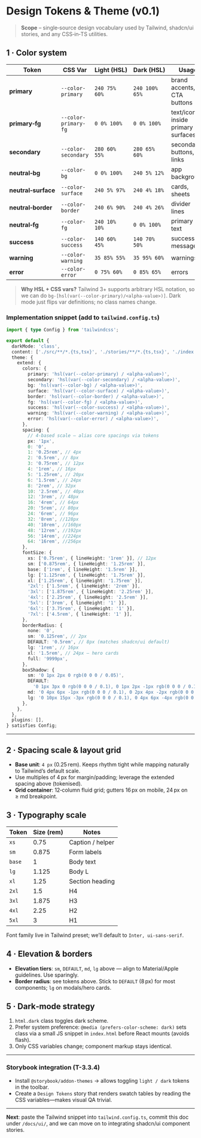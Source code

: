 # Design Tokens & Theme (v0.1)

> **Scope** – single‑source design vocabulary used by Tailwind, shadcn/ui stories, and any CSS‑in‑TS utilities.

## 1 · Color system

| Token               | CSS Var              | Light (HSL)   | Dark (HSL)     | Usage                             |
| ------------------- | -------------------- | ------------- | -------------- | --------------------------------- |
| **primary**         | `--color-primary`    | `240 75% 60%` | `240 100% 65%` | brand accents, CTA buttons        |
| **primary‑fg**      | `--color-primary-fg` | `0 0% 100%`   | `0 0% 100%`    | text/icon inside primary surfaces |
| **secondary**       | `--color-secondary`  | `280 60% 55%` | `280 65% 60%`  | secondary buttons, links          |
| **neutral‑bg**      | `--color-bg`         | `0 0% 100%`   | `240 5% 12%`   | app background                    |
| **neutral‑surface** | `--color-surface`    | `240 5% 97%`  | `240 4% 18%`   | cards, sheets                     |
| **neutral‑border**  | `--color-border`     | `240 6% 90%`  | `240 4% 26%`   | divider lines                     |
| **neutral‑fg**      | `--color-fg`         | `240 10% 10%` | `0 0% 100%`    | primary text                      |
| **success**         | `--color-success`    | `140 60% 45%` | `140 70% 50%`  | success messages                  |
| **warning**         | `--color-warning`    | `35 85% 55%`  | `35 95% 60%`   | warnings                          |
| **error**           | `--color-error`      | `0 75% 60%`   | `0 85% 65%`    | errors                            |

> **Why HSL + CSS vars?** Tailwind 3+ supports arbitrary HSL notation, so we can do `bg-[hsl(var(--color-primary)/<alpha-value>)]`. Dark mode just flips var definitions; no class names change.

### Implementation snippet (add to `tailwind.config.ts`)

```ts
import { type Config } from 'tailwindcss';

export default {
  darkMode: 'class',
  content: ['./src/**/*.{ts,tsx}', './stories/**/*.{ts,tsx}', './index.html'],
  theme: {
    extend: {
      colors: {
        primary: 'hsl(var(--color-primary) / <alpha-value>)',
        secondary: 'hsl(var(--color-secondary) / <alpha-value>)',
        bg: 'hsl(var(--color-bg) / <alpha-value>)',
        surface: 'hsl(var(--color-surface) / <alpha-value>)',
        border: 'hsl(var(--color-border) / <alpha-value>)',
        fg: 'hsl(var(--color-fg) / <alpha-value>)',
        success: 'hsl(var(--color-success) / <alpha-value>)',
        warning: 'hsl(var(--color-warning) / <alpha-value>)',
        error: 'hsl(var(--color-error) / <alpha-value>)',
      },
      spacing: {
        // 4‑based scale – alias core spacings via tokens
        px: '1px',
        0: '0',
        1: '0.25rem', // 4px
        2: '0.5rem', // 8px
        3: '0.75rem', // 12px
        4: '1rem', // 16px
        5: '1.25rem', // 20px
        6: '1.5rem', // 24px
        8: '2rem', // 32px
        10: '2.5rem', // 40px
        12: '3rem', // 48px
        16: '4rem', // 64px
        20: '5rem', // 80px
        24: '6rem', // 96px
        32: '8rem', //128px
        40: '10rem', //160px
        48: '12rem', //192px
        56: '14rem', //224px
        64: '16rem', //256px
      },
      fontSize: {
        xs: ['0.75rem', { lineHeight: '1rem' }], // 12px
        sm: ['0.875rem', { lineHeight: '1.25rem' }],
        base: ['1rem', { lineHeight: '1.5rem' }],
        lg: ['1.125rem', { lineHeight: '1.75rem' }],
        xl: ['1.25rem', { lineHeight: '1.75rem' }],
        '2xl': ['1.5rem', { lineHeight: '2rem' }],
        '3xl': ['1.875rem', { lineHeight: '2.25rem' }],
        '4xl': ['2.25rem', { lineHeight: '2.5rem' }],
        '5xl': ['3rem', { lineHeight: '1' }],
        '6xl': ['3.75rem', { lineHeight: '1' }],
        '7xl': ['4.5rem', { lineHeight: '1' }],
      },
      borderRadius: {
        none: '0',
        sm: '0.125rem', // 2px
        DEFAULT: '0.5rem', // 8px (matches shadcn/ui default)
        lg: '1rem', // 16px
        xl: '1.5rem', // 24px – hero cards
        full: '9999px',
      },
      boxShadow: {
        sm: '0 1px 2px 0 rgb(0 0 0 / 0.05)',
        DEFAULT:
          '0 1px 3px 0 rgb(0 0 0 / 0.1), 0 1px 2px -1px rgb(0 0 0 / 0.1)',
        md: '0 4px 6px -1px rgb(0 0 0 / 0.1), 0 2px 4px -2px rgb(0 0 0 / 0.1)',
        lg: '0 10px 15px -3px rgb(0 0 0 / 0.1), 0 4px 6px -4px rgb(0 0 0 / 0.1)',
      },
    },
  },
  plugins: [],
} satisfies Config;
```

---

## 2 · Spacing scale & layout grid

- **Base unit**: `4 px` (0.25 rem). Keeps rhythm tight while mapping naturally to Tailwind’s default scale.
- Use multiples of 4 px for margin/padding; leverage the extended spacing above (tokenised).
- **Grid container**: 12‑column fluid grid; gutters 16 px on mobile, 24 px on ≥ md breakpoint.

## 3 · Typography scale

| Token  | Size (rem) | Notes            |
| ------ | ---------- | ---------------- |
| `xs`   | 0.75       | Caption / helper |
| `sm`   | 0.875      | Form labels      |
| `base` | 1          | Body text        |
| `lg`   | 1.125      | Body L           |
| `xl`   | 1.25       | Section heading  |
| `2xl`  | 1.5        | H4               |
| `3xl`  | 1.875      | H3               |
| `4xl`  | 2.25       | H2               |
| `5xl`  | 3          | H1               |

Font family live in Tailwind preset; we’ll default to `Inter, ui-sans-serif`.

## 4 · Elevation & borders

- **Elevation tiers**: `sm`, `DEFAULT`, `md`, `lg` above — align to Material/Apple guidelines. Use sparingly.
- **Border radius**: see tokens above. Stick to `DEFAULT` (8 px) for most components; `lg` on modals/hero cards.

## 5 · Dark‑mode strategy

1. `html.dark` class toggles dark scheme.
2. Prefer system preference: `@media (prefers-color-scheme: dark)` sets class via a small JS snippet in `index.html` before React mounts (avoids flash).
3. Only CSS variables change; component markup stays identical.

---

### Storybook integration (T-3.3.4)

- Install `@storybook/addon-themes` → allows toggling `light / dark` tokens in the toolbar.
- Create a `Design Tokens` story that renders swatch tables by reading the CSS variables—makes visual QA trivial.

---

**Next**: paste the Tailwind snippet into `tailwind.config.ts`, commit this doc under `/docs/ui/`, and we can move on to integrating shadcn/ui component stories.

